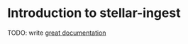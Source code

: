 # Introduction to stellar-ingest

TODO: write [great documentation](http://jacobian.org/writing/what-to-write/)
